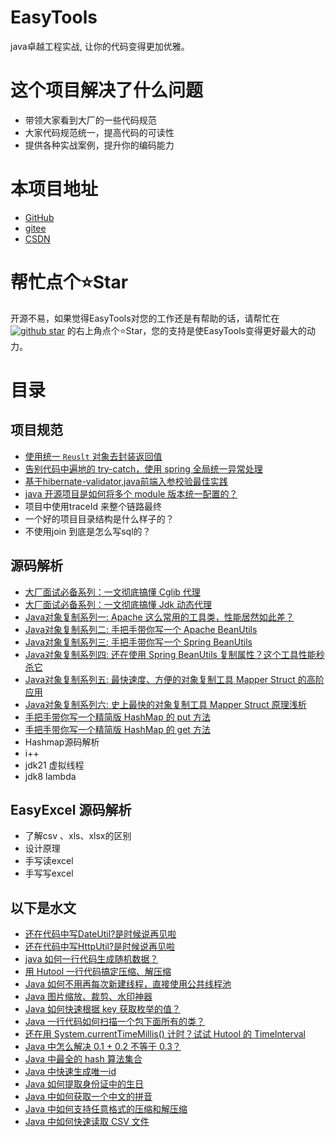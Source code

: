 # EasyTools

java卓越工程实战, 让你的代码变得更加优雅。

# 这个项目解决了什么问题

* 带领大家看到大厂的一些代码规范
* 大家代码规范统一，提高代码的可读性
* 提供各种实战案例，提升你的编码能力

# 本项目地址

* [GitHub](https://github.com/zhuangjiaju/easytools)
* [gitee](https://gitee.com/zhuangjiaju/easytools)
* [CSDN](https://blog.csdn.net/fish7790714)

# 帮忙点个⭐Star

开源不易，如果觉得EasyTools对您的工作还是有帮助的话，请帮忙在<a target="_blank" href='https://github.com/zhuangjiaju/easytools'><img src="https://img.shields.io/github/stars/zhuangjiaju/easytools.svg?style=flat-square&label=Stars&logo=github" alt="github star"/></a>
的右上角点个⭐Star，您的支持是使EasyTools变得更好最大的动力。

# 目录

## 项目规范

* [使用统一 `Reuslt` 对象去封装返回值](doc/result-package.md)
* [告别代码中遍地的 try-catch，使用 spring 全局统一异常处理](doc/controller-exception-handler.md)
* [基于hibernate-validator,java前端入参校验最佳实践](doc/hibernate-validator.md)
* [java 开源项目是如何将多个 module 版本统一配置的？](doc/flatten-maven-plugin.md)
* 项目中使用traceId 来整个链路最终
* 一个好的项目目录结构是什么样子的？
* 不使用join 到底是怎么写sql的？

## 源码解析

* [大厂面试必备系列：一文彻底搞懂 Cglib 代理](doc/cglib-proxy.md)
* [大厂面试必备系列：一文彻底搞懂 Jdk 动态代理](doc/jdk-proxy.md)
* [Java对象复制系列一: Apache 这么常用的工具类，性能居然如此差？](doc/bean-utils-test.md)
* [Java对象复制系列二: 手把手带你写一个 Apache BeanUtils](doc/bean-utils-apache.md)
* [Java对象复制系列三: 手把手带你写一个 Spring BeanUtils](doc/bean-utils-spring.md)
* [Java对象复制系列四: 还在使用 Spring BeanUtils 复制属性？这个工具性能秒杀它](doc/mapper-struct-demo.md)
* [Java对象复制系列五: 最快速度、方便的对象复制工具 Mapper Struct 的高阶应用](doc/mapper-struct-spring.md)
* [Java对象复制系列六: 史上最快的对象复制工具 Mapper Struct 原理浅析](doc/mapper-struct-detail.md)
* [手把手带你写一个精简版 HashMap 的 put 方法](doc/hash-map-put.md)
* [手把手带你写一个精简版 HashMap 的 get 方法](doc/hash-map-get.md)
* Hashmap源码解析
* i++
* jdk21 虚拟线程
* jdk8 lambda

## EasyExcel 源码解析

* 了解csv 、xls、xlsx的区别
* 设计原理
* 手写读excel
* 手写写excel

## 以下是水文

* [还在代码中写DateUtil?是时候说再见啦](doc/hutool-date-util.md)
* [还在代码中写HttpUtil?是时候说再见啦](doc/hutool-http-util.md)
* [java 如何一行代码生成随机数据？](doc/hutool-random-util.md)
* [用 Hutool 一行代码搞定压缩、解压缩](doc/hutool-zip-util.md)
* [Java 如何不用再每次新建线程，直接使用公共线程池](doc/hutool-thread-util.md)
* [Java 图片缩放、裁剪、水印神器](doc/hutool-img-util.md)
* [Java 如何快速根据 key 获取枚举的值？](doc/hutool-enum-util.md)
* [Java 一行代码如何扫描一个包下面所有的类？](doc/hutool-class-util.md)
* [还在用 System.currentTimeMillis() 计时？试试 Hutool 的 TimeInterval](doc/hutool-time-interval.md)
* [Java 中怎么解决 0.1 + 0.2 不等于 0.3？](doc/hutool-number-util.md)
* [Java 中最全的 hash 算法集合](doc/hutool-hash-util.md)
* [Java 中快速生成唯一id](doc/hutool-id-util.md)
* [Java 如何提取身份证中的生日](doc/hutool-idcard-util.md)
* [Java 中如何获取一个中文的拼音](doc/hutool-pinyin-util.md)
* [Java 中如何支持任意格式的压缩和解压缩](doc/hutool-compress-util.md)
* [Java 中如何快速读取 CSV 文件](doc/hutool-csv-util.md)